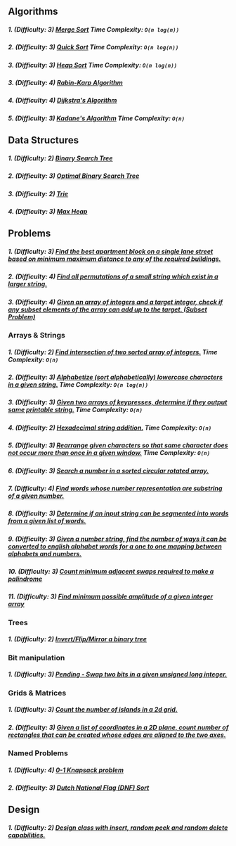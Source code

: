 ## Algorithms

##### 1. (Difficulty: 3) [Merge Sort](mergeSort/Main.java) Time Complexity: `O(n log(n))`
##### 2. (Difficulty: 3) [Quick Sort](quickSort/Main.java) Time Complexity: `O(n log(n))`
##### 3. (Difficulty: 3) [Heap Sort](heapsort/Main.java) Time Complexity: `O(n log(n))`
##### 3. (Difficulty: 4) [Rabin-Karp Algorithm](rabinkarp/Main.java)
##### 4. (Difficulty: 4) [Dijkstra's Algorithm](dijkstra/Main.java)
##### 5. (Difficulty: 3) [Kadane's Algorithm](kadane/Main.java) Time Complexity: `O(n)`

## Data Structures

##### 1. (Difficulty: 2) [Binary Search Tree](binarySearchTree/Main.java)
##### 2. (Difficulty: 3) [Optimal Binary Search Tree](optimalBinarySearchTree/Main.java)
##### 3. (Difficulty: 2) [Trie](trie/Main.java)
##### 4. (Difficulty: 3) [Max Heap](maxHeap/Main.java)

## Problems

##### 1. (Difficulty: 3) [Find the best apartment block on a single lane street based on minimum maximum distance to any of the required buildings.](findBestApartment/Main.java)
##### 2. (Difficulty: 4) [Find all permutations of a small string which exist in a larger string.](findNumberOfSmallStringPermutationsInLargeString/Main.java)
##### 3. (Difficulty: 4) [Given an array of integers and a target integer, check if any subset elements of the array can add up to the target. (Subset Problem)](subsetWithGivenSumInArray/Main.java)

### Arrays & Strings
##### 1. (Difficulty: 2) [Find intersection of two sorted array of integers.](sortedArrayIntersection/Main.java) Time Complexity: `O(n)`
##### 2. (Difficulty: 3) [Alphabetize (sort alphabetically) lowercase characters in a given string.](alphabetizeLowercaseChars/Main.java) Time Complexity: `O(n log(n))`
##### 3. (Difficulty: 3) [Given two arrays of keypresses, determine if they output same printable string.](compareKeypressArrays/Main.java) Time Complexity: `O(n)`
##### 4. (Difficulty: 2) [Hexadecimal string addition.](hexadecimalAddition/Main.java) Time Complexity: `O(n)`
##### 5. (Difficulty: 3) [Rearrange given characters so that same character does not occur more than once in a given window.](separateSameCharactersByWindow/Main.java) Time Complexity: `O(n)`
##### 6. (Difficulty: 3) [Search a number in a sorted circular rotated array.](sortedRotatedArraySearch/main.java)
##### 7. (Difficulty: 4) [Find words whose number representation are substring of a given number.](findWordsInNumber/Main.java)
##### 8. (Difficulty: 3) [Determine if an input string can be segmented into words from a given list of words.](segmentStringIntoDictionaryWords/Main.java)
##### 9. (Difficulty: 3) [Given a number string, find the number of ways it can be converted to english alphabet words for a one to one mapping between alphabets and numbers.](numberstringtowords/Main.java)
##### 10. (Difficulty: 3) [Count minimum adjacent swaps required to make a palindrome](minimumAdjacentSwapsToMakePalindrome/Main.java)
##### 11. (Difficulty: 3) [Find minimum possible amplitude of a given integer array](findMinimumAmplitude/Main.java)

### Trees
##### 1. (Difficulty: 2) [Invert/Flip/Mirror a binary tree](invertBinaryTree/Main.java)

### Bit manipulation
##### 1. (Difficulty: 3) [Pending - Swap two bits in a given unsigned long integer.](swapBitsInUnsignedLong/Main.java)

### Grids & Matrices
##### 1. (Difficulty: 3) [Count the number of islands in a 2d grid.](numberOfIslands/main.java)
##### 2. (Difficulty: 3) [Given a list of coordinates in a 2D plane, count number of rectangles that can be created whose edges are aligned to the two axes.](countallrectanglesalignedtoaxes/Main.java)

### Named Problems
##### 1. (Difficulty: 4) [0-1 Knapsack problem](zeroOneKnapsackProblem/Main.java)
##### 2. (Difficulty: 3) [Dutch National Flag (DNF) Sort](dutchNationalFlagSort/Main.java)

## Design

##### 1. (Difficulty: 2) [Design class with insert, random peek and random delete capabilities.](classWithInsertRandomPeekAndDeleteCapabilities/main.java)
